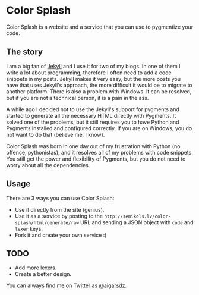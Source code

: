 # Color Splash

Color Splash is a website and a service that you can use to pygmentize your code.

## The story

I am a big fan of [Jekyll](http://jekyllrb.com) and I use it for two of my blogs. In one of them I write
a lot about programming, therefore I often need to add a code snippets in my posts.
Jekyll makes it very easy, but the more posts you have that uses Jekyll's approach, the more
difficult it would be to migrate to another platform. There is also a problem with Windows. It can be resolved,
but if you are not a technical person, it is a pain in the ass.

A while ago I decided not to use the Jekyll's support for pygments and started to generate all the necessary
HTML directly with Pygments. It solved one of the problems, but it still requires you to have Python and Pygments
installed and configured correctly. If you are on Windows, you do not want to do that (believe me, I know).

Color Splash was born in one day out of my frustration with Python (no offence, pythonistas), and it resolves
all of my problems with code snippets. You still get the power and flexibility of Pygments, but you do not need
to worry about all the dependencies.

## Usage

There are 3 ways you can use Color Splash:

- Use it directly from the site (genius).
- Use it as a service by posting to the `http://semikols.lv/color-splash/html/generate/raw` URL and sending a JSON object with `code` and `lexer` keys.
- Fork it and create your own service :)

## TODO

- Add more lexers.
- Create a better design.

You can always find me on Twitter as [@aigarsdz](http://twitter.com/aigarsdz).
